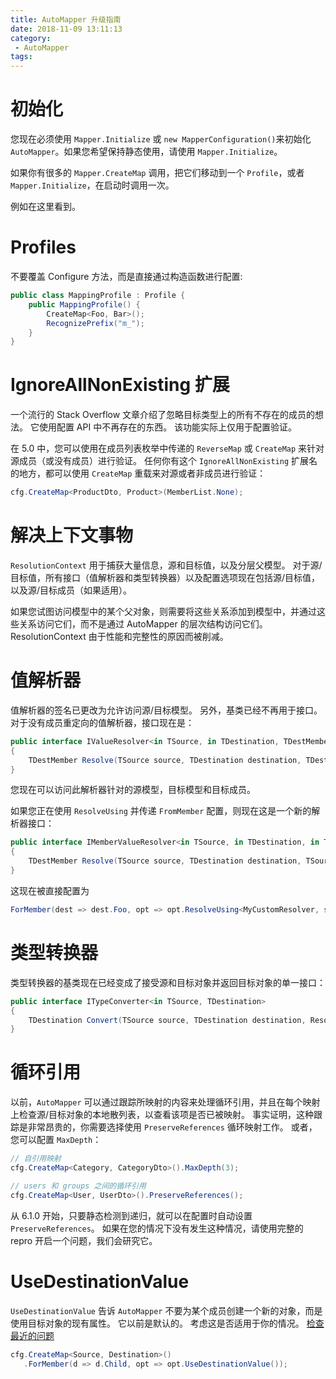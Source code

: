 ```yaml
---
title: AutoMapper 升级指南
date: 2018-11-09 13:11:13
category:
 - AutoMapper
tags:
---
```


# 初始化

您现在必须使用 `Mapper.Initialize` 或 `new MapperConfiguration()`来初始化 `AutoMapper`。如果您希望保持静态使用，请使用 `Mapper.Initialize`。

如果你有很多的 `Mapper.CreateMap` 调用，把它们移动到一个 `Profile`，或者 `Mapper.Initialize`，在启动时调用一次。

例如在这里看到。

# Profiles

不要覆盖 Configure 方法，而是直接通过构造函数进行配置:

```c#
public class MappingProfile : Profile {
    public MappingProfile() {
        CreateMap<Foo, Bar>();
        RecognizePrefix("m_");
    }
}
```

# IgnoreAllNonExisting 扩展

一个流行的 Stack Overflow 文章介绍了忽略目标类型上的所有不存在的成员的想法。 它使用配置 API 中不再存在的东西。 该功能实际上仅用于配置验证。

在 5.0 中，您可以使用在成员列表枚举中传递的 `ReverseMap` 或 `CreateMap` 来针对源成员（或没有成员）进行验证。 任何你有这个 `IgnoreAllNonExisting` 扩展名的地方，都可以使用 `CreateMap` 重载来对源或者非成员进行验证：

```c#
cfg.CreateMap<ProductDto, Product>(MemberList.None);
```

# 解决上下文事物

`ResolutionContext` 用于捕获大量信息，源和目标值，以及分层父模型。 对于源/目标值，所有接口（值解析器和类型转换器）以及配置选项现在包括源/目标值，以及源/目标成员（如果适用）。

如果您试图访问模型中的某个父对象，则需要将这些关系添加到模型中，并通过这些关系访问它们，而不是通过 AutoMapper 的层次结构访问它们。 ResolutionContext 由于性能和完整性的原因而被削减。

# 值解析器

值解析器的签名已更改为允许访问源/目标模型。 另外，基类已经不再用于接口。 对于没有成员重定向的值解析器，接口现在是：

```c#
public interface IValueResolver<in TSource, in TDestination, TDestMember>
{
    TDestMember Resolve(TSource source, TDestination destination, TDestMember destMember, ResolutionContext context);
}
```

您现在可以访问此解析器针对的源模型，目标模型和目标成员。

如果您正在使用 `ResolveUsing` 并传递 `FromMember` 配置，则现在这是一个新的解析器接口：

```c#
public interface IMemberValueResolver<in TSource, in TDestination, in TSourceMember, TDestMember>
{
    TDestMember Resolve(TSource source, TDestination destination, TSourceMember sourceMember, TDestMember destMember, ResolutionContext context);
}
```

这现在被直接配置为

```c#
ForMember(dest => dest.Foo, opt => opt.ResolveUsing<MyCustomResolver, string>(src => src.Bar)
```

# 类型转换器

类型转换器的基类现在已经变成了接受源和目标对象并返回目标对象的单一接口：

```c#
public interface ITypeConverter<in TSource, TDestination>
{
    TDestination Convert(TSource source, TDestination destination, ResolutionContext context);
}
```

# 循环引用

以前，`AutoMapper` 可以通过跟踪所映射的内容来处理循环引用，并且在每个映射上检查源/目标对象的本地散列表，以查看该项是否已被映射。 事实证明，这种跟踪是非常昂贵的，你需要选择使用 `PreserveReferences` 循环映射工作。 或者，您可以配置 `MaxDepth`：

```c#
// 自引用映射
cfg.CreateMap<Category, CategoryDto>().MaxDepth(3);

// users 和 groups 之间的循环引用
cfg.CreateMap<User, UserDto>().PreserveReferences();
```

从 6.1.0 开始，只要静态检测到递归，就可以在配置时自动设置 `PreserveReferences`。 如果在您的情况下没有发生这种情况，请使用完整的 repro 开启一个问题，我们会研究它。

# UseDestinationValue

`UseDestinationValue` 告诉 `AutoMapper` 不要为某个成员创建一个新的对象，而是使用目标对象的现有属性。 它以前是默认的。 考虑这是否适用于你的情况。 [检查最近的问题](https://github.com/AutoMapper/AutoMapper/search?o=desc&q=UseDestinationValue&s=created&type=Issues&utf8=%E2%9C%93)

```c#
cfg.CreateMap<Source, Destination>()
   .ForMember(d => d.Child, opt => opt.UseDestinationValue());
```
